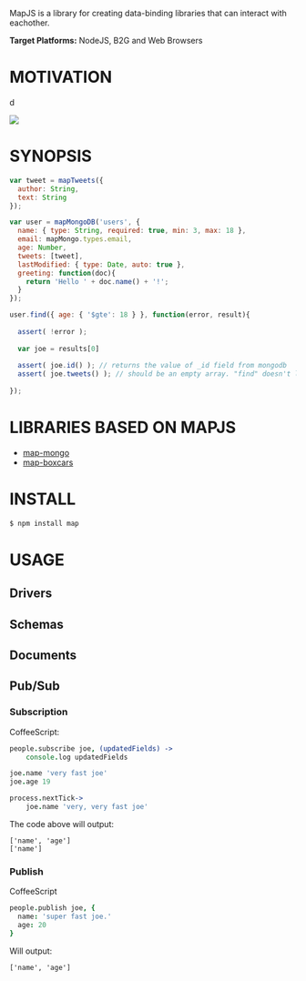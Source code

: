 MapJS is a library for creating data-binding libraries that can interact with eachother.

**Target Platforms:** NodeJS, B2G and Web Browsers

# MOTIVATION

d

![](https://dl.dropbox.com/s/62jdjz3vtlooov2/--560240.jpeg)

# SYNOPSIS

```js
var tweet = mapTweets({
  author: String,
  text: String
});

var user = mapMongoDB('users', {
  name: { type: String, required: true, min: 3, max: 18 },
  email: mapMongo.types.email,
  age: Number,
  tweets: [tweet],
  lastModified: { type: Date, auto: true },
  greeting: function(doc){
    return 'Hello ' + doc.name() + '!';
  }
});

user.find({ age: { '$gte': 18 } }, function(error, result){
  
  assert( !error );
  
  var joe = results[0]
  
  assert( joe.id() ); // returns the value of _id field from mongodb
  assert( joe.tweets() ); // should be an empty array. "find" doesn't load subdocs.
  
});
```

# LIBRARIES BASED ON MAPJS

* [map-mongo](http://github.com/azer/map-mongo)
* [map-boxcars](http://github.com/azer/map-boxcars)

# INSTALL

```bash
$ npm install map
```

# USAGE

## Drivers

## Schemas

## Documents

## Pub/Sub

### Subscription

CoffeeScript:

```coffee
people.subscribe joe, (updatedFields) ->
    console.log updatedFields

joe.name 'very fast joe'
joe.age 19

process.nextTick->
    joe.name 'very, very fast joe'
```

The code above will output:
```
['name', 'age']
['name']
```

### Publish

CoffeeScript

```coffee
people.publish joe, {
  name: 'super fast joe.'
  age: 20
}
```

Will output:

```
['name', 'age']
```
